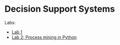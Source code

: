 # Decision Support Systems

Labs:
  - [Lab 1](lab1/README.md)
  - [Lab 2: Process mining in Python](lab2/README.md)


